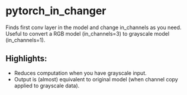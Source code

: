 # pytorch_in_changer

Finds first conv layer in the model and change in_channels as you need. Useful to convert a RGB model (in_channels=3) to grayscale model (in_channels=1).
## Highlights:
- Reduces computation when you have grayscale input.
- Output is (almost) equivalent to original model (when channel copy applied to grayscale data).
